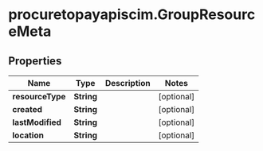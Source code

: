 # procuretopayapiscim.GroupResourceMeta

## Properties

Name | Type | Description | Notes
------------ | ------------- | ------------- | -------------
**resourceType** | **String** |  | [optional] 
**created** | **String** |  | [optional] 
**lastModified** | **String** |  | [optional] 
**location** | **String** |  | [optional] 



